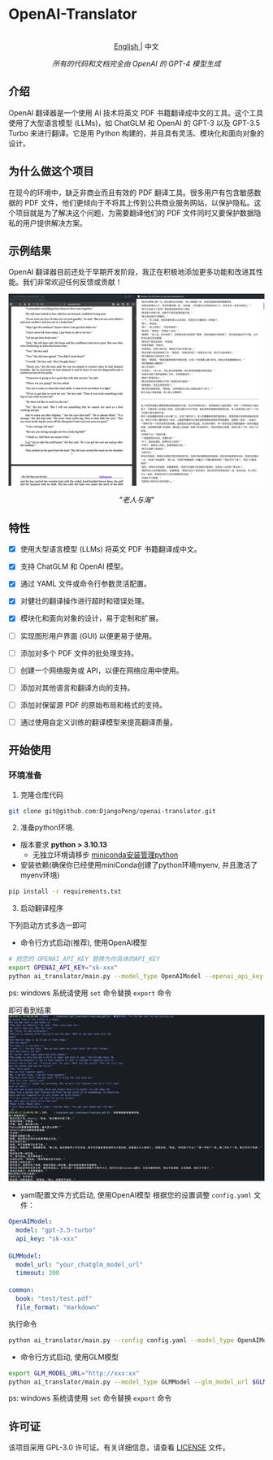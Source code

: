 # OpenAI-Translator

<p align="center">
    <br> <a href="README.md"> English </a> | 中文
</p>
<p align="center">
    <em>所有的代码和文档完全由 OpenAI 的 GPT-4 模型生成</em>
</p>

## 介绍

OpenAI 翻译器是一个使用 AI 技术将英文 PDF 书籍翻译成中文的工具。这个工具使用了大型语言模型 (LLMs)，如 ChatGLM 和 OpenAI 的 GPT-3 以及 GPT-3.5 Turbo 来进行翻译。它是用 Python 构建的，并且具有灵活、模块化和面向对象的设计。

## 为什么做这个项目

在现今的环境中，缺乏非商业而且有效的 PDF 翻译工具。很多用户有包含敏感数据的 PDF 文件，他们更倾向于不将其上传到公共商业服务网站，以保护隐私。这个项目就是为了解决这个问题，为需要翻译他们的 PDF 文件同时又要保护数据隐私的用户提供解决方案。

## 示例结果

OpenAI 翻译器目前还处于早期开发阶段，我正在积极地添加更多功能和改进其性能。我们非常欢迎任何反馈或贡献！

![The_Old_Man_of_the_Sea](images/sample_image_0.png)

<p align="center">
    <em>"老人与海"</em>
</p>

## 特性

- [X] 使用大型语言模型 (LLMs) 将英文 PDF 书籍翻译成中文。
- [X] 支持 ChatGLM 和 OpenAI 模型。
- [X] 通过 YAML 文件或命令行参数灵活配置。
- [X] 对健壮的翻译操作进行超时和错误处理。
- [X] 模块化和面向对象的设计，易于定制和扩展。
- [ ] 实现图形用户界面 (GUI) 以便更易于使用。
- [ ] 添加对多个 PDF 文件的批处理支持。
- [ ] 创建一个网络服务或 API，以便在网络应用中使用。
- [ ] 添加对其他语言和翻译方向的支持。
- [ ] 添加对保留源 PDF 的原始布局和格式的支持。
- [ ] 通过使用自定义训练的翻译模型来提高翻译质量。


## 开始使用

### 环境准备

1. 克隆仓库代码
```bash
git clone git@github.com:DjangoPeng/openai-translator.git
```

2. 准备python环境.
- 版本要求 **python > 3.10.13**
  - 无独立环境请移步 [miniconda安装管理python](../docs/FAQ/miniconda%E5%AE%89%E8%A3%85python.md)
- 安装依赖(确保你已经使用miniConda创建了python环境myenv, 并且激活了myenv环境)
```bash
pip install -r requirements.txt
```

3. 启动翻译程序

下列启动方式多选一即可
- 命令行方式启动(推荐), 使用OpenAI模型
```bash
# 把您的 OPENAI_API_KEY 替换为你具体的API_KEY
export OPENAI_API_KEY="sk-xxx"
python ai_translator/main.py --model_type OpenAIModel --openai_api_key $OPENAI_API_KEY --file_format markdown --book tests/test.pdf --openai_model gpt-3.5-turbo
```

ps: windows 系统请使用 `set` 命令替换 `export` 命令

即可看到结果
![sample_out](images/sample_image_1.png)

- yaml配置文件方式启动, 使用OpenAI模型
根据您的设置调整 `config.yaml` 文件：
```yaml
OpenAIModel:
  model: "gpt-3.5-turbo"
  api_key: "sk-xxx"

GLMModel:
  model_url: "your_chatglm_model_url"
  timeout: 300

common:
  book: "test/test.pdf"
  file_format: "markdown"
```
执行命令
```bash
python ai_translator/main.py --config config.yaml --model_type OpenAIModel
```

- 命令行方式启动, 使用GLM模型
```bash
export GLM_MODEL_URL="http://xxx:xx"
python ai_translator/main.py --model_type GLMModel --glm_model_url $GLM_MODEL_URL --book tests/test.pdf 
```

ps: windows 系统请使用 `set` 命令替换 `export` 命令

## 许可证

该项目采用 GPL-3.0 许可证。有关详细信息，请查看 [LICENSE](LICENSE) 文件。




